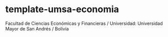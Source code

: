 # template-umsa-economia
Facultad de Ciencias Económicas y Financieras / Universidad: Universidad Mayor de San Andrés / Bolivia
